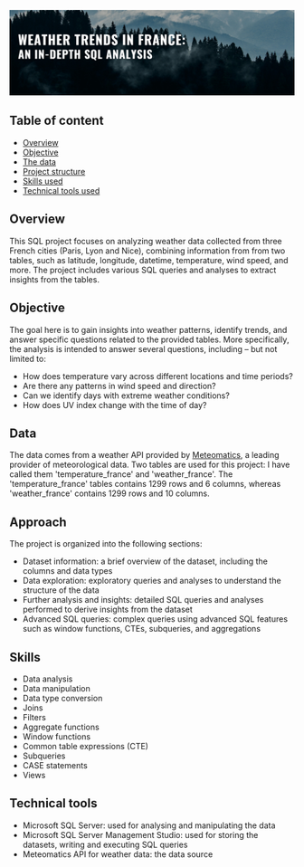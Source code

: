 ![](https://github.com/RahalK/SQL_weather_trends_France/blob/main/weather_trends_france_banner.png)

## Table of content
* [Overview](#Overview)
* [Objective](#Objective)
* [The data](#Data)
* [Project structure](#Approach)
* [Skills used](#Skills)
* [Technical tools used](#Technical-tools)

## Overview
This SQL project focuses on analyzing weather data collected from three French cities (Paris, Lyon and Nice), combining information from from two tables, such as latitude, longitude, datetime, temperature, wind speed, and more. 
The project includes various SQL queries and analyses to extract insights from the tables. 

## Objective
The goal here is to gain insights into weather patterns, identify trends, and answer specific questions related to the provided tables.
More specifically, the analysis is intended to answer several questions, including – but not limited to:
* How does temperature vary across different locations and time periods?
* Are there any patterns in wind speed and direction?
* Can we identify days with extreme weather conditions?
* How does UV index change with the time of day?

## Data
The data comes from a weather API provided by [Meteomatics](https://www.meteomatics.com/), a leading provider of meteorological data. Two tables are used for this project: I have called them 'temperature_france' and 'weather_france'.
The 'temperature_france' tables contains 1299 rows and 6 columns, whereas 'weather_france' contains 1299 rows and 10 columns.

## Approach
The project is organized into the following sections:
* Dataset information: a brief overview of the dataset, including the columns and data types
* Data exploration: exploratory queries and analyses to understand the structure of the data
* Further analysis and insights: detailed SQL queries and analyses performed to derive insights from the dataset
* Advanced SQL queries: complex queries using advanced SQL features such as window functions, CTEs, subqueries, and aggregations

## Skills
* Data analysis
* Data manipulation
* Data type conversion
* Joins
* Filters
* Aggregate functions
* Window functions
* Common table expressions (CTE)
* Subqueries
* CASE statements
* Views

## Technical tools
* Microsoft SQL Server: used for analysing and manipulating the data
* Microsoft SQL Server Management Studio: used for storing the datasets, writing and executing SQL queries
* Meteomatics API for weather data: the data source 
